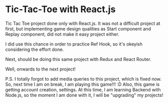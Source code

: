 <h1>Tic-Tac-Toe with React.js</h1>

<p>
Tic Tac Toe project done only with React.js. It was not a difficult project at first, but implementing game design 
qualities as Start component and Replay component, did not make it easy project either.

I did use this chance in order to practice Ref Hook, so it's okeyish considering the effort done.

Next, should be doing this same project with Redux and React Router. 

Well, onwards to the next project!
</p>


P.S.  I totally forgot to add media queries to this project, which is fixed now. So, next time I am on break, I am playing this game!!! :D
Also, this game is getting account creation, settings. At this time, I am learning Backend with Node.js, so the moment I am done with it, I will be "upgrading" my projects!

